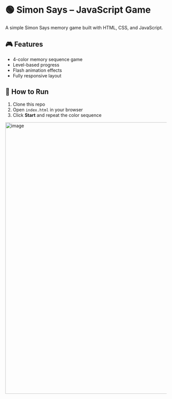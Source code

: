 # 🟢 Simon Says – JavaScript Game

A simple Simon Says memory game built with HTML, CSS, and JavaScript.

## 🎮 Features
- 4-color memory sequence game
- Level-based progress
- Flash animation effects
- Fully responsive layout

## 🚀 How to Run
1. Clone this repo
2. Open `index.html` in your browser
3. Click **Start** and repeat the color sequence

<img width="1242" height="847" alt="image" src="https://github.com/user-attachments/assets/7d6b8a1f-ced6-4ffc-8951-9f21491df897" />

